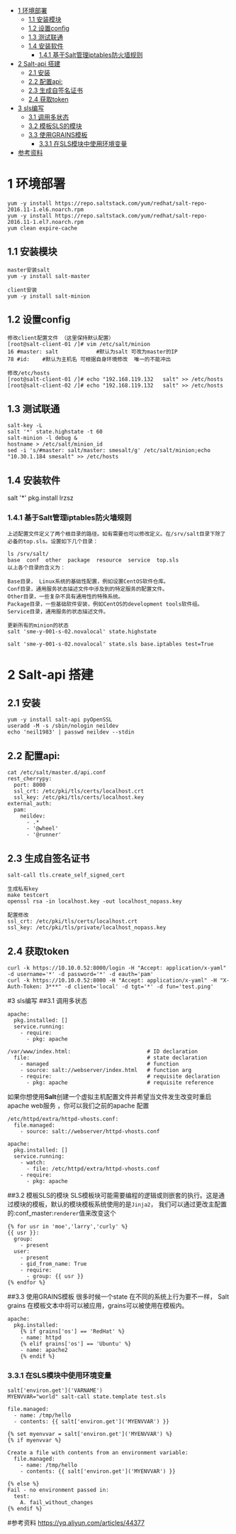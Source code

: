 <!-- TOC depthFrom:1 depthTo:6 withLinks:1 updateOnSave:1 orderedList:0 -->

- [1 环境部署](#1-环境部署)
	- [1.1 安装模块](#11-安装模块)
	- [1.2 设置config](#12-设置config)
	- [1.3 测试联通](#13-测试联通)
	- [1.4 安装软件](#14-安装软件)
		- [1.4.1 基于Salt管理iptables防火墙规则](#141-基于salt管理iptables防火墙规则)
- [2 Salt-api 搭建](#2-salt-api-搭建)
	- [2.1 安装](#21-安装)
	- [2.2 配置api:](#22-配置api)
	- [2.3 生成自签名证书](#23-生成自签名证书)
	- [2.4 获取token](#24-获取token)
- [3 sls编写](#3-sls编写)
	- [3.1 调用多状态](#31-调用多状态)
	- [3.2 模板SLS的模块](#32-模板sls的模块)
	- [3.3 使用GRAINS模板](#33-使用grains模板)
		- [3.3.1 在SLS模块中使用环境变量](#331-在sls模块中使用环境变量)
- [参考资料](#参考资料)

<!-- /TOC -->


# 1 环境部署
```
yum -y install https://repo.saltstack.com/yum/redhat/salt-repo-2016.11-1.el6.noarch.rpm
yum -y install https://repo.saltstack.com/yum/redhat/salt-repo-2016.11-1.el7.noarch.rpm
yum clean expire-cache
```

## 1.1 安装模块
```
master安装salt
yum -y install salt-master

client安装
yum -y install salt-minion
```
## 1.2 设置config

```
修改client配置文件 （这里保持默认配置）
[root@salt-client-01 /]# vim /etc/salt/minion
16 #master: salt            #默认为salt 可改为master的IP
78 #id:    #默认为主机名 可根据自身环境修改  唯一的不能冲出

修改/etc/hosts
[root@salt-client-01 /]# echo "192.168.119.132   salt" >> /etc/hosts
[root@salt-client-02 /]# echo "192.168.119.132   salt" >> /etc/hosts
```

## 1.3 测试联通
```
salt-key -L
salt '*' state.highstate -t 60
salt-minion -l debug &  
hostname > /etc/salt/minion_id
sed -i 's/#master: salt/master: smesalt/g' /etc/salt/minion;echo "10.30.1.184 smesalt" >> /etc/hosts
```


## 1.4 安装软件
salt '*' pkg.install lrzsz

### 1.4.1 基于Salt管理iptables防火墙规则
```
上述配置文件定义了两个根目录的路径。如有需要也可以修改定义。在/srv/salt目录下除了必备的top.sls。设置如下几个目录：

ls /srv/salt/
base  conf  other  package  resource  service  top.sls
以上各个目录的含义为：

Base目录， Linux系统的基础性配置，例如设置CentOS软件仓库。
Conf目录，通用服务状态描述文件中涉及到的特定服务的配置文件。
Other目录，一些复杂不具有通用性的特殊系统。
Package目录，一些基础软件安装，例如CentOS的development tools软件组。
Service目录，通用服务的状态描述文件。

更新所有的minion的状态
salt 'sme-y-001-s-02.novalocal' state.highstate

salt 'sme-y-001-s-02.novalocal' state.sls base.iptables test=True
```

# 2 Salt-api 搭建
## 2.1 安装
```
yum -y install salt-api pyOpenSSL
useradd -M -s /sbin/nologin neildev    
echo 'neil1983' | passwd neildev --stdin   
```

## 2.2 配置api:
```
cat /etc/salt/master.d/api.conf   
rest_cherrypy:    
  port: 8000    
  ssl_crt: /etc/pki/tls/certs/localhost.crt    
  ssl_key: /etc/pki/tls/certs/localhost.key  
external_auth:    
  pam:    
    neildev:              
      - .*  
      - '@wheel'  
      - '@runner'
```
## 2.3 生成自签名证书
```
salt-call tls.create_self_signed_cert

生成私有key
make testcert
openssl rsa -in localhost.key -out localhost_nopass.key

配置修改
ssl_crt: /etc/pki/tls/certs/localhost.crt
ssl_key: /etc/pki/tls/private/localhost_nopass.key
```
## 2.4 获取token
```
curl -k https://10.10.0.52:8000/login -H "Accept: application/x-yaml" -d username='*' -d password='*' -d eauth='pam'
curl -k https://10.10.0.52:8000 -H "Accept: application/x-yaml" -H "X-Auth-Token: 3***" -d client='local' -d tgt='*' -d fun='test.ping'
```

#3 sls编写
##3.1 调用多状态

```
apache:
  pkg.installed: []
  service.running:
    - require:
      - pkg: apache

/var/www/index.html:                        # ID declaration
  file:                                     # state declaration
    - managed                               # function
    - source: salt://webserver/index.html   # function arg
    - require:                              # requisite declaration
      - pkg: apache                         # requisite reference

```
如果你想使用**Salt**创建一个虚拟主机配置文件并希望当文件发生改变时重启apache web服务 ，你可以我们之前的apache 配置
```
/etc/httpd/extra/httpd-vhosts.conf:
  file.managed:
    - source: salt://webserver/httpd-vhosts.conf

apache:
  pkg.installed: []
  service.running:
    - watch:
      - file: /etc/httpd/extra/httpd-vhosts.conf
    - require:
      - pkg: apache
```
##3.2 模板SLS的模块
SLS模板块可能需要编程的逻辑或则嵌套的执行。这是通过模块的模板，默认的模块模板系统使用的是`Jinja2`， 我们可以通过更改主配置的:conf_master:`renderer`值来改变这个
```
{% for usr in 'moe','larry','curly' %}
{{ usr }}:
  group:
    - present
  user:
    - present
    - gid_from_name: True
    - require:
      - group: {{ usr }}
{% endfor %}
```
##3.3 使用GRAINS模板
很多时候一个state 在不同的系统上行为要不一样， Salt grains 在模板文本中将可以被应用，grains可以被使用在模板内。
```
apache:
  pkg.installed:
    {% if grains['os'] == 'RedHat' %}
    - name: httpd
    {% elif grains['os'] == 'Ubuntu' %}
    - name: apache2
    {% endif %}
```
### 3.3.1 在SLS模块中使用环境变量
```
salt['environ.get']('VARNAME')
MYENVVAR="world" salt-call state.template test.sls

file.managed:
  - name: /tmp/hello
  - contents: {{ salt['environ.get']('MYENVVAR') }}

{% set myenvvar = salt['environ.get']('MYENVVAR') %}
{% if myenvvar %}

Create a file with contents from an environment variable:
  file.managed:
    - name: /tmp/hello
    - contents: {{ salt['environ.get']('MYENVVAR') }}

{% else %}
Fail - no environment passed in:
  test:
    A. fail_without_changes
{% endif %}
```





#参考资料
https://yq.aliyun.com/articles/44377
